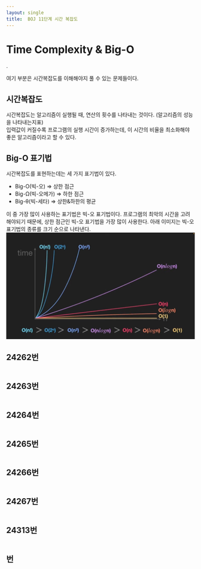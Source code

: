 ```yaml
---
layout: single
title:  BOJ 11단계 시간 복잡도
---
```


# Time Complexity & Big-O
.  

여기 부분은 시간복잡도를 이해해야지 풀 수 있는 문제들이다.  
## 시간복잡도
시간복잡도는 알고리즘이 실행될 때, 연산의 횟수를 나타내는 것이다. (알고리즘의 성능을 나타내는지표)  
입력값이 커질수록 프로그램의 실행 시간이 증가하는데, 이 시간의 비율을 최소화해야 좋은 알고리즘이라고 할 수 있다.  

## Big-O 표기법
시간복잡도를 표현하는데는 세 가지 표기법이 있다.
+ Big-O(빅-오) => 상한 점근
+ Big-Ω(빅-오메가) => 하한 점근
+ Big-θ(빅-세타) => 상한&하한의 평균

이 중 가장 많이 사용하는 표기법은 빅-오 표기법이다. 프로그램의 최악의 시간을 고려해야되기 때문에, 상한 점근인 빅-오 표기법을 가장 많이 사용한다. 아래 이미지는 빅-오 표기법의 종류를 크기 순으로 나타낸다.
![빅오 순서](/assets/big_0.jpg)


## 24262번  

```python

```


## 24263번  

```python

```

## 24264번  

```python

```

## 24265번  

```python

```
## 24266번  

```python

```
## 24267번  

```python

```
## 24313번  

```python

```






## 번  

```python

```
